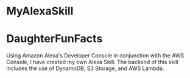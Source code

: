 # MyAlexaSkill
<h1>DaughterFunFacts</h1>

Using Amazon Alexa's Developer Console in conjunction with the AWS Console, I have created my own Alexa Skill.
The backend of this skill includes the use of DynamoDB, S3 Storage, and AWS Lambda.
